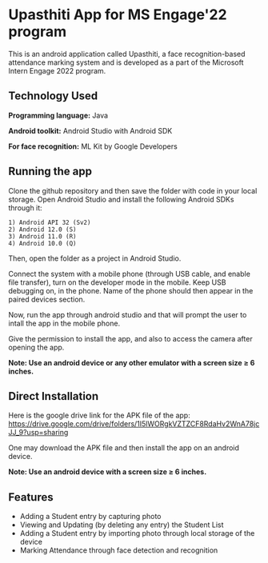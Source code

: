 
# Upasthiti App for MS Engage'22 program

This is an android application called Upasthiti, a face recognition-based attendance marking system and is developed as a part of the Microsoft Intern Engage 2022 program.



## 
## Technology Used

**Programming language:** Java

**Android toolkit:** Android Studio with Android SDK

**For face recognition:** ML Kit by Google Developers 

## 
## Running the app

Clone the github repository and then save the folder with code in your local storage. 
Open Android Studio and install the following Android SDKs through it:

    1) Android API 32 (Sv2)
    2) Android 12.0 (S)
    3) Android 11.0 (R)
    4) Android 10.0 (Q)

Then, open the folder as a project in Android Studio.

Connect the system with a mobile phone (through USB cable, and enable file transfer), turn on the developer mode in the mobile. 
Keep USB debugging on, in the phone. Name of the phone should then appear in the paired devices section.

Now, run the app through android studio and that will prompt the user to intall the app in the mobile phone. 

Give the permission to install the app, and also to access the camera after opening the app.

**Note: Use an android device or any other emulator with a screen size ≥ 6 inches.**

    
## 
## Direct Installation 

Here is the google drive link for the APK file of the app: https://drive.google.com/drive/folders/1I5lWORgkVZTZCF8RdaHv2WnA78jcJJ_9?usp=sharing

One may download the APK file and then install the app on an android device.

**Note: Use an android device with a screen size ≥ 6 inches.**


## 
## Features

- Adding a Student entry by capturing photo 
- Viewing and Updating (by deleting any entry) the Student List 
- Adding a Student entry by importing photo through local storage of the device
- Marking Attendance through face detection and recognition

## 

